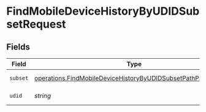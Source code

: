 # FindMobileDeviceHistoryByUDIDSubsetRequest


## Fields

| Field                                                                                                                                                 | Type                                                                                                                                                  | Required                                                                                                                                              | Description                                                                                                                                           |
| ----------------------------------------------------------------------------------------------------------------------------------------------------- | ----------------------------------------------------------------------------------------------------------------------------------------------------- | ----------------------------------------------------------------------------------------------------------------------------------------------------- | ----------------------------------------------------------------------------------------------------------------------------------------------------- |
| `subset`                                                                                                                                              | [operations.FindMobileDeviceHistoryByUDIDSubsetPathParamSubset](../../../sdk/models/operations/findmobiledevicehistorybyudidsubsetpathparamsubset.md) | :heavy_check_mark:                                                                                                                                    | Subset to filter by                                                                                                                                   |
| `udid`                                                                                                                                                | *string*                                                                                                                                              | :heavy_check_mark:                                                                                                                                    | UDID to filter by                                                                                                                                     |